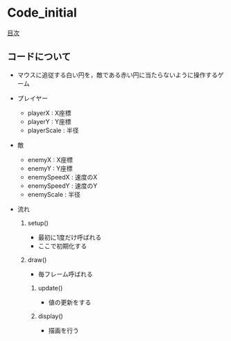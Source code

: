 # Code_initial

[目次](../Learn.md)

## コードについて

- マウスに追従する白い円を，敵である赤い円に当たらないように操作するゲーム

- プレイヤー
    - playerX : X座標
    - playerY : Y座標
    - playerScale : 半径

- 敵
    - enemyX : X座標
    - enemyY : Y座標
    - enemySpeedX : 速度のX
    - enemySpeedY : 速度のY
    - enemyScale : 半径

- 流れ
    1. setup()
        - 最初に1度だけ呼ばれる
        - ここで初期化する

    2. draw()
        - 毎フレーム呼ばれる

        1. update()
            - 値の更新をする
            
        2. display()
            - 描画を行う
